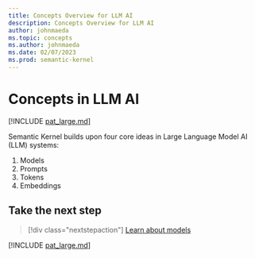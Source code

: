 ```yaml
---
title: Concepts Overview for LLM AI
description: Concepts Overview for LLM AI
author: johnmaeda
ms.topic: concepts
ms.author: johnmaeda
ms.date: 02/07/2023
ms.prod: semantic-kernel
---
```


# Concepts in LLM AI

[!INCLUDE [pat_large.md](../includes/pat_large.md)]

Semantic Kernel builds upon four core ideas in Large Language Model AI (LLM) systems:

1. Models
2. Prompts
3. Tokens
4. Embeddings

## Take the next step

> [!div class="nextstepaction"]
> [Learn about models](models)

[!INCLUDE [pat_large.md](../includes/pat_large.md)]